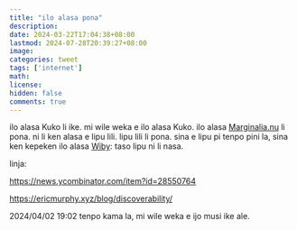 ```yaml
---
title: "ilo alasa pona"
description: 
date: 2024-03-22T17:04:38+08:00
lastmod: 2024-07-28T20:39:27+08:00
image: 
categories: tweet
tags: ['internet']
math: 
license: 
hidden: false
comments: true
---
```


ilo alasa Kuko li ike. mi wile weka e ilo alasa Kuko. ilo alasa [Marginalia.nu](https://search.marginalia.nu) li pona. ni li ken alasa e lipu lili. lipu lili li pona. sina  e lipu pi tenpo pini la, sina ken kepeken ilo alasa [Wiby](https://wiby.org): taso lipu ni li nasa.


linja:

https://news.ycombinator.com/item?id=28550764

https://ericmurphy.xyz/blog/discoverability/

2024/04/02 19:02
tenpo kama la, mi wile weka e ijo musi ike ale.

